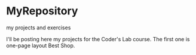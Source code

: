 # MyRepository
my projects and exercises

I'll be posting here my projects for the Coder's Lab course.
The first one is one-page layout Best Shop.
